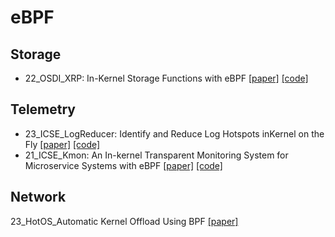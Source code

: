 # eBPF

## Storage

- 22_OSDI_XRP: In-Kernel Storage Functions with eBPF [[paper]](https://www.usenix.org/conference/osdi22/presentation/zhong) [[code]](https://github.com/xrp-project/XRP)


## Telemetry
- 23_ICSE_LogReducer: Identify and Reduce Log Hotspots inKernel on the Fly [[paper]](https://yuxiaoba.github.io/publication/logreducer22/logreducer22.pdf) [[code]](https://github.com/IntelligentDDS/LogReducer)
- 21_ICSE_Kmon: An In-kernel Transparent Monitoring System for Microservice Systems with eBPF [[paper]](https://yuxiaoba.github.io/publication/kmon/kmon.pdf) [[code]](https://github.com/IntelligentDDS/Kmon)


## Network

23_HotOS_Automatic Kernel Offload Using BPF [[paper]](https://dl.acm.org/doi/abs/10.1145/3593856.3595888)